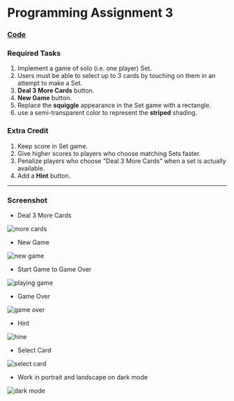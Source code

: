 # Programming Assignment 3

### [Code](../../SetGame/Programming_Assignment_3)

### Required Tasks
1. Implement a game of solo (i.e. one player) Set.
2. Users must be able to select up to 3 cards by touching on them in an attempt to make
a Set.
3. **Deal 3 More Cards** button.
4. **New Game** button.
5. Replace the **squiggle** appearance in the Set
game with a rectangle.
6. use a semi-transparent color to represent
the **striped** shading.

### Extra Credit
1. Keep score in Set game.
2. Give higher scores to players who choose matching Sets faster.
3. Penalize players who choose "Deal 3 More Cards" when a set is actually available.
4. Add a **Hint** button.
---
### Screenshot
- Deal 3 More Cards

![more cards](pa3_deal_3_more_cards.gif)
- New Game

![new game](pa3_new_game.gif) 
- Start Game to Game Over

![playing game](pa3_palying_game.gif) 
- Game Over

![game over](pa3_game_over.png) 
- Hint

![hine](pa3_hint.png) 
- Select Card

![select card](pa3_selected_card.png)

- Work in portrait and landscape on dark mode

![dark mode](pa3_dark_mode.gif)